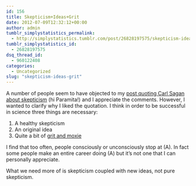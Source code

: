 ```yaml
---
id: 156
title: Skepticism+Ideas+Grit
date: 2012-07-09T12:32:12+00:00
author: admin
tumblr_simplystatistics_permalink:
  - http://simplystatistics.tumblr.com/post/26828197575/skepticism-ideas-grit
tumblr_simplystatistics_id:
  - 26828197575
dsq_thread_id:
  - 960122408
categories:
  - Uncategorized
slug: "skepticism-ideas-grit"
---
```

A number of people seem to have objected to my <a href="http://simplystatistics.org/post/26020538368/the-price-of-skepticism" target="_blank">post quoting Carl Sagan about skepticism</a> (hi Paramita!) and I appreciate the comments. However, I wanted to clarify why I liked the quotation. I think in order to be successful in science three things are necessary:

  1. A healthy skepticism
  2. An original idea
  3. Quite a bit of <a href="http://simplystatistics.org/post/23928890537/schlep-blindness-in-statistics" target="_blank">grit and moxie</a>

I find that too often, people consciously or unconsciously stop at (A). In fact some people make an entire career doing (A) but it&#8217;s not one that I can personally appreciate.

What we need more of is skepticism coupled with new ideas, not pure skepticism. 
